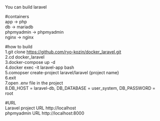 You can build laravel   

#containers   
app -> php    
db -> mariadb   
phpmyadmin -> phpmyadmin    
nginx -> nginx

#how to build   
1.git clone https://github.com/ryo-kozin/docker_laravel.git   
2.cd docker_laravel   
3.docker-compose up -d    
4.docker exec -it laravel-app bash    
5.comopser create-project laravel/laravel {project name}    
6.exit    
7.open .env file in the project   
8.DB_HOST = laravel-db, DB_DATABASE = user_system, DB_PASSWORD = root   
    
#URL    
Laravel project URL http://localhost   
phpmyadmin URL http://localhost:8000    
